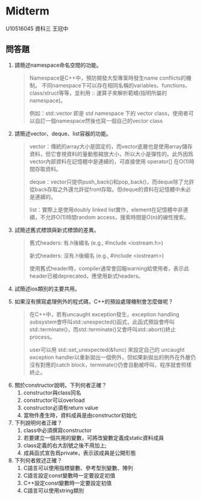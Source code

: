 # Midterm
U10516045 資科三 王冠中

## 問答題
1. 請簡述namespace命名空間的功能。
   > Namespace是C++中，預防開發大型專案時發生name conflicts的機制。
   > 不同namespace下可以存在相同名稱的variables、functions、class/struct等等，並利用 :: 運算子來解析範疇(指明所屬的namespace)。
   >
   > 例如：std::vector 即是 std namespace 下的 vector class，使用者可以自訂一個namespace然後也寫一個自己的vector class
2. 請簡述vector、deque、list容器的功能。
   > vector：傳統的array大小是固定的，而vector底層也是使用array儲存資料，但它會視資料的量動態縮放大小，所以大小是彈性的。此外因爲vector內部資料在記憶體中是連續的，可直接使用 operator[] 在O(1)時間存取資料。
   >
   > deque：vector只提供push_back()和pop_back()，而deque除了允許從back存取之外還允許從front存取。但deque的資料在記憶體中未必是連續的。
   >
   > list：實際上是使用doubly linked list實作，element在記憶體中非連續，不允許O(1)時間random access，搜索時間是O(n)的線性搜索。
3. 試簡述舊式標頭與新式標頭的差異。
   > 舊式headers: 有.h後綴名 (e.g., #include <iostream.h>)
   >
   > 新式headers: 沒有.h後綴名 (e.g., #include \<iostream\>)
   >
   > 使用舊式header時，compiler通常會回報warning給使用者，表示此header已被deprecated，應使用新式headers。
4. 試簡述ios類別的主要共用。
   > 
5. 如果沒有撰寫處理例外的程式碼，C++的預設處理機制會怎麼做呢？
   > 在C++中，若有uncaught exception發生，exception handling subsystem會呼叫std::unexpected()函式，此函式預設會呼叫std::terminate()，而std::terminate()又會呼叫std::abort()終止process。
   > 
   > user可以用 std::set_unexpected(&func) 來設定自己的 uncaught exception handler以重新拋出一個例外，但如果新拋出的例外在外層仍沒有對應的catch block，terminate()仍會自動被呼叫，程序就會照樣終止。
6. 關於constructor說明，下列何者正確？
   1. constructor與class同名
   2. constructor可以overload
   3. constructor必須有return value
   4. 當物件產生時，資料成員是由constructor初始化
7. 下列說明何者正確？
   1. class中必須撰寫constructor
   2. 若要建立一個共用的變數，可將改變數定義成static資料成員
   3. class定義的右大刮號之後不用加上;
   4. 成員函式宣告爲private，表示該成員是公開形態
8. 下列何者敘述正確？
   1. C語言可以使用指標變數、參考型別變數、陣列
   2. C語言設定const變數時一定要設定初值
   3. C++設定const變數時一定要設定初值
   4. C語言可以使用string類別
